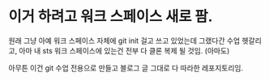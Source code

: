 # 이거 하려고 워크 스페이스 새로 팜.

원래 그냥 아예 워크 스페이스 자체에 git init 걸고 쓰고 있었는데 그랬다간 수업 헷갈리고, 아마 내 sts 워크 스페이스에 있는건 전부 다 클론 복제 될 것임. (아마도)

아무튼 이건 git 수업 전용으로 만들고 블로그 글 그대로 다 따라한 레포지토리임.